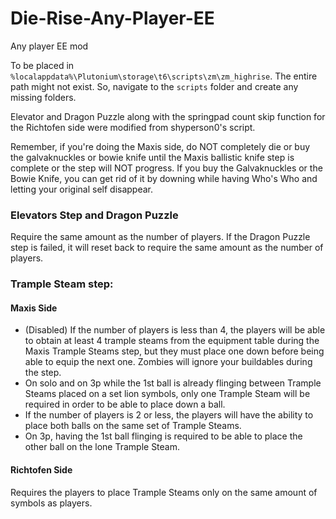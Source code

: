# Die-Rise-Any-Player-EE
Any player EE mod 

To be placed in `%localappdata%\Plutonium\storage\t6\scripts\zm\zm_highrise`. The entire path might not exist. So, navigate to the `scripts` folder and create any missing folders.

Elevator and Dragon Puzzle along with the springpad count skip function for the Richtofen side were modified from shyperson0's script.

Remember, if you're doing the Maxis side, do NOT completely die or buy the galvaknuckles or bowie knife until the Maxis ballistic knife step is complete or the step will NOT progress. If you buy the Galvaknuckles or the Bowie Knife, you can get rid of it by downing while having Who's Who and letting your original self disappear.

### Elevators Step and Dragon Puzzle
Require the same amount as the number of players. If the Dragon Puzzle step is failed, it will reset back to require the same amount as the number of players.

### Trample Steam step:
#### Maxis Side
- (Disabled) If the number of players is less than 4, the players will be able to obtain at least 4 trample steams from the equipment table during the Maxis Trample Steams step, but they must place one down before being able to equip the next one. Zombies will ignore your buildables during the step.
- On solo and on 3p while the 1st ball is already flinging between Trample Steams placed on a set lion symbols, only one Trample Steam will be required in order to be able to place down a ball.
- If the number of players is 2 or less, the players will have the ability to place both balls on the same set of Trample Steams.
- On 3p, having the 1st ball flinging is required to be able to place the other ball on the lone Trample Steam.

#### Richtofen Side
Requires the players to place Trample Steams only on the same amount of symbols as players.
